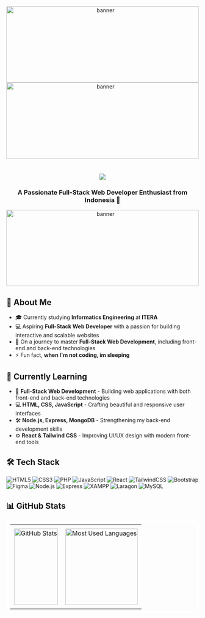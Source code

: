 <div align="center">
  <img src="https://i.pinimg.com/originals/40/ab/84/40ab8469396d0e76483b56812aad6c84.gif" width="100%" style="max-height: 200px" alt="banner"/>
</div>

<div align="center">
  <img src="https://user-images.githubusercontent.com/74038190/212284115-f47cd8ff-2ffb-4b04-b5bf-4d1c14c0247f.gif" width="100%" style="max-height: 200px" alt="banner"/>
</div>

<!-- Title -->
<h1 align="center">
  <img src="https://readme-typing-svg.herokuapp.com/?font=Righteous&size=35&center=true&vCenter=true&width=500&height=70&duration=4000&lines=Hi+There!+👋;+I'm+Anjes!;">
  <h3 align="center">A Passionate Full-Stack Web Developer Enthusiast from Indonesia 🌟</h3>
</h1>

<div align="center">
  <img src="https://user-images.githubusercontent.com/74038190/212284115-f47cd8ff-2ffb-4b04-b5bf-4d1c14c0247f.gif" width="100%" style="max-height: 200px" alt="banner"/>
</div>

<!-- About Me Section -->
## 🚀 About Me

- 🎓 Currently studying **Informatics Engineering** at **ITERA**
- 💻 Aspiring **Full-Stack Web Developer** with a passion for building interactive and scalable websites
- 🌱 On a journey to master **Full-Stack Web Development**, including front-end and back-end technologies
- ⚡ Fun fact, **when I'm not coding, im sleeping**

<!-- Current Learning Section -->
## 🌱 Currently Learning 

- 🎯 **Full-Stack Web Development** - Building web applications with both front-end and back-end technologies
- 💻 **HTML, CSS, JavaScript** - Crafting beautiful and responsive user interfaces
- 🛠 **Node.js, Express, MongoDB** - Strengthening my back-end development skills
- ⚙️ **React & Tailwind CSS** - Improving UI/UX design with modern front-end tools

<!-- Tech Stack Section -->
<div align="left">

## 🛠️ Tech Stack

![HTML5](https://img.shields.io/badge/html5-%23E34F26.svg?style=for-the-badge&logo=html5&logoColor=white)
![CSS3](https://img.shields.io/badge/css3-%231572B6.svg?style=for-the-badge&logo=css3&logoColor=white)
![PHP](https://img.shields.io/badge/php-%238777BB.svg?style=for-the-badge&logo=php&logoColor=white)
![JavaScript](https://img.shields.io/badge/javascript-%23323330.svg?style=for-the-badge&logo=javascript&logoColor=%23F7DF1E)
![React](https://img.shields.io/badge/react-%2320232a.svg?style=for-the-badge&logo=react&logoColor=%2361DAFB)
![TailwindCSS](https://img.shields.io/badge/tailwindcss-%2338B2AC.svg?style=for-the-badge&logo=tailwind-css&logoColor=white)
![Bootstrap](https://img.shields.io/badge/bootstrap-%23563D7C.svg?style=for-the-badge&logo=bootstrap&logoColor=white)
![Figma](https://img.shields.io/badge/figma-%23F24E1E.svg?style=for-the-badge&logo=figma&logoColor=white)
![Node.js](https://img.shields.io/badge/node.js-%23339933.svg?style=for-the-badge&logo=node.js&logoColor=white)
![Express](https://img.shields.io/badge/express-%23404d59.svg?style=for-the-badge&logo=express&logoColor=white)
![XAMPP](https://img.shields.io/badge/xampp-%23D22128.svg?style=for-the-badge&logo=xampp&logoColor=white)
![Laragon](https://img.shields.io/badge/laragon-%2338B2AC.svg?style=for-the-badge&logo=laragon&logoColor=white)
![MySQL](https://img.shields.io/badge/mysql-%234479A1.svg?style=for-the-badge&logo=mysql&logoColor=white)

</div>

<!-- GitHub Stats Section -->
## 📊 GitHub Stats

<div align="center">
  <table style="border: 5px solid white; border-radius: 10px; padding: 5px;">
    <tr>
      <td style="padding: 10px; text-align: center;">
        <img width="100%" height="200px" src="https://github-readme-stats.vercel.app/api?username=Amvy-gh&show_icons=true&theme=tokyonight&hide_border=true&bg_color=0D1117&title_color=00ffd2&icon_color=00ffd2&text_color=FFFFFF" alt="GitHub Stats"/>
      </td>
      <td style="padding: 10px; text-align: center;">
        <img width="100%" height="200px" src="https://github-readme-stats.vercel.app/api/top-langs/?username=Amvy-gh&theme=tokyonight&hide_border=true&bg_color=0D1117&title_color=00ffd2&text_color=FFFFFF&layout=compact" alt="Most Used Languages"/>
      </td>
    </tr>
  </table>
</div>
